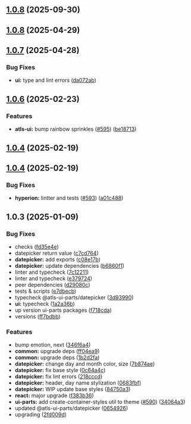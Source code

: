 

## [1.0.8](https://github.com/atls/hyperion/compare/@atls-ui-parts/datepicker@1.0.8...@atls-ui-parts/datepicker@1.0.8) (2025-09-30)






## [1.0.8](https://github.com/atls/hyperion/compare/@atls-ui-parts/datepicker@1.0.7...@atls-ui-parts/datepicker@1.0.8) (2025-04-29)






## [1.0.7](https://github.com/atls/hyperion/compare/@atls-ui-parts/datepicker@1.0.6...@atls-ui-parts/datepicker@1.0.7) (2025-04-28)


### Bug Fixes


* **ui:** type and lint errors ([da072ab](https://github.com/atls/hyperion/commit/da072abf91f465b4a6f0b736e2b26c78a2891d1d))





## [1.0.6](https://github.com/atls/hyperion/compare/@atls-ui-parts/datepicker@1.0.4...@atls-ui-parts/datepicker@1.0.6) (2025-02-23)


### Features


* **atls-ui:** bump rainbow sprinkles ([#595](https://github.com/atls/hyperion/issues/595)) ([be18713](https://github.com/atls/hyperion/commit/be1871351926c38605bbed4d7aa11a4759f80f3d))





## [1.0.4](https://github.com/atls/hyperion/compare/@atls-ui-parts/datepicker@1.0.4...@atls-ui-parts/datepicker@1.0.4) (2025-02-19)






## [1.0.4](https://github.com/atls/hyperion/compare/@atls-ui-parts/datepicker@1.0.3...@atls-ui-parts/datepicker@1.0.4) (2025-02-19)


### Bug Fixes


* **hyperion:** lintter and tests ([#593](https://github.com/atls/hyperion/issues/593)) ([a01c488](https://github.com/atls/hyperion/commit/a01c488064d6386f754aafd2eecb28a19396635e))





## 1.0.3 (2025-01-09)


### Bug Fixes


* checks ([fd35e4e](https://github.com/atls/hyperion/commit/fd35e4e5ee760fed44fc51d0dfc1d3fffaa27a9c))
* datepicker return value ([c7cd764](https://github.com/atls/hyperion/commit/c7cd76490f030a761be72e61438ba69bb8362cfc))
* **datepicker:** add exports ([c08e17b](https://github.com/atls/hyperion/commit/c08e17bd8864de9c00fc43111b426bfe4eee2d9b))
* **datepicker:** update dependencies ([b6860f1](https://github.com/atls/hyperion/commit/b6860f12a8b0395a8cae250824fd98eba8cfd0b7))
* linter and typecheck ([7c12211](https://github.com/atls/hyperion/commit/7c122114184b40e9a06e6404489b23e0ba3ee5d4))
* linter and typecheck ([e379724](https://github.com/atls/hyperion/commit/e379724b7dbf3c8cba2b0b94647239b0b37c5fb8))
* peer dependencies ([d29080c](https://github.com/atls/hyperion/commit/d29080cb0950b04e65ab7755571e350d3450b4dd))
* tests & scripts ([e7dbecb](https://github.com/atls/hyperion/commit/e7dbecb12718ed243206a1ef92bbd4c45e026dbe))
* typecheck @atls-ui-parts/datepicker ([3d93990](https://github.com/atls/hyperion/commit/3d9399086bd431fc5450c43a470b9f4d78a60e8e))
* **ui:** typecheck ([1a2a36b](https://github.com/atls/hyperion/commit/1a2a36b8baeececd0b929dcdb94da3d38ae8ad1e))
* up version ui-parts packages ([f718cda](https://github.com/atls/hyperion/commit/f718cda36c43cc8a060dafee178f6e532a42848e))
* versions ([ff7bdbb](https://github.com/atls/hyperion/commit/ff7bdbb281c9f6e732b06461a0c633c8cc010e46))

### Features


* bump emotion, next ([346f6a4](https://github.com/atls/hyperion/commit/346f6a43978912f3be4b09031933ab2a572907b2))
* **common:** upgrade deps ([ff04ea9](https://github.com/atls/hyperion/commit/ff04ea97e10efa26d27a27c37337e5afc62e47bb))
* **common:** upgrade deps ([1b2d2fa](https://github.com/atls/hyperion/commit/1b2d2fac134ec0c834b9410dcf783d2a80278691))
* **datepicker:** change day and month color, size ([7b874ae](https://github.com/atls/hyperion/commit/7b874aed3a3b29170e44b60ab5d1f8c261ade609))
* **datepicker:** fix base style ([0c64a4c](https://github.com/atls/hyperion/commit/0c64a4cb0598cacd2f65d8402ea5470b977d3036))
* **datepicker:** fix lint errors ([218cccd](https://github.com/atls/hyperion/commit/218cccd59e482ceb8803f41d1a3378f56fe386e1))
* **datepicker:** header, day name stylization ([0683fbf](https://github.com/atls/hyperion/commit/0683fbf6eb24f9b1173567ea2a1b3fc2f9dff8b9))
* **datepicker:** WIP update base styles ([84750a3](https://github.com/atls/hyperion/commit/84750a309ff298e5a441f519238e8fd7ded28bb5))
* **react:** major upgrade ([f383b36](https://github.com/atls/hyperion/commit/f383b36618f9daa1b137b394de7a55a03bec25b4))
* **ui-parts:** add create-container-styles util to theme ([#590](https://github.com/atls/hyperion/issues/590)) ([34064a3](https://github.com/atls/hyperion/commit/34064a384192b781fd6d667857f568d4f42228a4))
* updated @atls-ui-parts/datepicker ([0654926](https://github.com/atls/hyperion/commit/065492639acf060fc9d8600f5c0775f5ccec5863))
* upgrading ([2fd009d](https://github.com/atls/hyperion/commit/2fd009d9b9fcf0440e865f48ad8571adda170de6))



